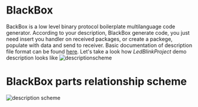 # BlackBox
BackBox is a low level binary protocol boilerplate multilanguage code generator. According to your description, BlackBox generate code, you just need insert you handler on received packages, or create a packege, populate with data and send to receiver. Basic documentation of description file format can be found [here](http://www.unirail.org/?lang=ru). Let's take a look how *LedBlinkProject* demo description looks like
![descriptionscheme](http://www.unirail.org/wp-content/uploads/2017/12/Capture2.png)

# BlackBox parts relationship scheme


![description scheme](http://www.unirail.org/wp-content/uploads/2017/12/Schem.png)

